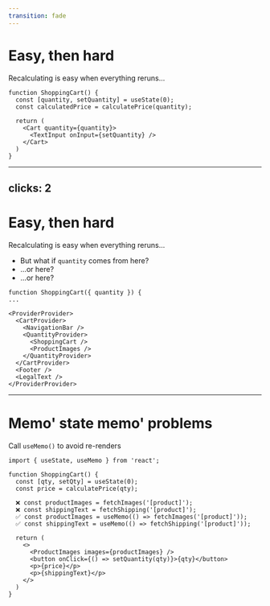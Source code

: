 ```yaml
---
transition: fade
---
```


# Easy, then hard

<div grid="~ cols-2 gap-4">

<div>

Recalculating is easy when everything reruns...

</div>

<div>

```tsx {all|7|1,2|3|5-9}
function ShoppingCart() {
  const [quantity, setQuantity] = useState(0);
  const calculatedPrice = calculatePrice(quantity);

  return (
    <Cart quantity={quantity}>
      <TextInput onInput={setQuantity} />
    </Cart>
  )
}
```

<arrow v-if="$slidev.nav.clicks === 2" x1=660 x2=620 y1=320 y2=250 width=2 color=red />

</div>
</div>

---
clicks: 2
---

# Easy, then hard

<div grid="~ cols-2 gap-4">

<div>

Recalculating is easy when everything reruns...

<v-clicks at=0>

- But what if `quantity` comes from here?
- ...or here?
- ...or here?

</v-clicks>

</div>

<div>

```tsx {1,7,10|1,5,11|1,4,14} {at: 0}
function ShoppingCart({ quantity }) {
...

<ProviderProvider>
  <CartProvider>
    <NavigationBar />
    <QuantityProvider>
      <ShoppingCart />
      <ProductImages />
    </QuantityProvider>
  </CartProvider>
  <Footer />
  <LegalText />
</ProviderProvider>

```

</div>
</div>

---

# Memo' state memo' problems

<div grid="~ cols-2 gap-4">

<div>

Call `useMemo()` to avoid re-renders

</div>

<div>

```tsx {all|7,8|9,10} {at:0}
import { useState, useMemo } from 'react';

function ShoppingCart() {
  const [qty, setQty] = useState(0);
  const price = calculatePrice(qty);
  
  ❌ const productImages = fetchImages('[product]');
  ❌ const shippingText = fetchShipping('[product]');
  ✅ const productImages = useMemo(() => fetchImages('[product]'));
  ✅ const shippingText = useMemo(() => fetchShipping('[product]'));

  return (
    <>
      <ProductImages images={productImages} />
      <button onClick={() => setQuantity(qty)}>{qty}</button>
      <p>{price}</p>
      <p>{shippingText}</p>
    </>
  )
}
```

</div>
</div>
